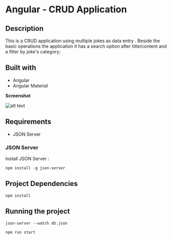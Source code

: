 # Angular - CRUD Application

## Description

This is a CRUD application using multiple jokes as data entry . 
Beside the basic operations the application it has a search option after title/content and a filter by joke's category;

## Built with
* Angular
* Angular Material

__Screenshot__

![alt text](https://raw.githubusercontent.com/AndreiGolopenta/Angular-CRUD/master/src/assets/screenshot.png)

## Requirements

* JSON Server

### JSON Server

Install JSON Server : 
```cli
npm install -g json-server
```

## Project Dependencies

`npm install`

## Running the project

```cli
json-server --watch db.json
```
```cli
npm run start
```


